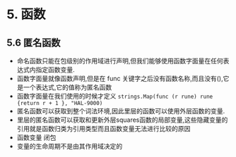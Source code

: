 # 5. 函数
## 5.6 匿名函数
* 命名函数只能在包级别的作用域进行声明,但我们能够使用函数字面量在任何表达式内指定函数变量.
* 函数字面量就像函数声明,但是在 func 关键字之后没有函数名称,而且没有(),它是一个表达式,它的值称为匿名函数
* 函数字面量在我们使用的时候才定义 `strings.Map(func (r rune) rune {return r + 1 }, "HAL-9000)`
* 匿名函数可以获取到整个词法环境,因此里层的函数可以使用外层函数的变量.
* 里层的匿名函数可以获取和更新外层squares函数的局部变量,这些隐藏变量的引用就是函数归类为引用类型而且函数变量无法进行比较的原因
* 函数变量 闭包
* 变量的生命周期不是由其作用域决定的
